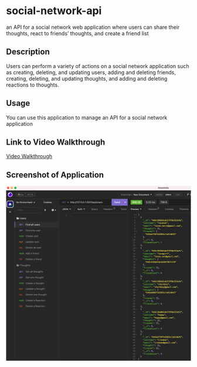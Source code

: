 # social-network-api
an API for a social network web application where users can share their thoughts, react to friends’ thoughts, and create a friend list

## Description

Users can perform a variety of actions on a social network application such as creating, deleting, and updating users, adding and deleting friends, creating, deleting, and updating thoughts, and adding and deleting reactions to thoughts.

## Usage

You can use this application to manage an API for a social network application

## Link to Video Walkthrough

[Video Walkthrough](https://drive.google.com/file/d/1YBw6sXFDdBaxWIRJ5OjUidi1UKOa31-J/view?usp=sharing)


## Screenshot of Application
![Screenshot of Insomnia Routes](./Assets/Social-Network-API-Insomnia-Screenshot.png)
